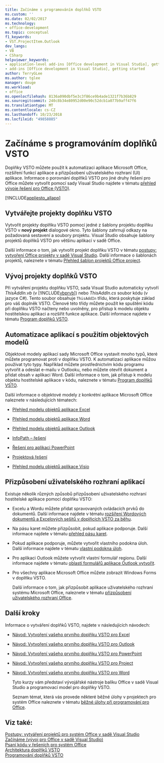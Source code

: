 ```yaml
---
title: Začínáme s programováním doplňků VSTO
ms.custom: ''
ms.date: 02/02/2017
ms.technology:
- office-development
ms.topic: conceptual
f1_keywords:
- VST.ProjectItem.Outlook
dev_langs:
- VB
- CSharp
helpviewer_keywords:
- application-level add-ins [Office development in Visual Studio], getting started
- add-ins [Office development in Visual Studio], getting started
author: TerryGLee
ms.author: tglee
manager: douge
ms.workload:
- office
ms.openlocfilehash: 8136a090dbf5e3c3f86ce9b4ade1321f7b36b829
ms.sourcegitcommit: 240c8b34e80952d00e90c52dcb1a077b9aff47f6
ms.translationtype: MT
ms.contentlocale: cs-CZ
ms.lasthandoff: 10/23/2018
ms.locfileid: "49858885"
---
```

# <a name="get-started-programming-vsto-add-ins"></a>Začínáme s programováním doplňků VSTO
  Doplňky VSTO můžete použít k automatizaci aplikace Microsoft Office, rozšíření funkcí aplikace a přizpůsobení uživatelského rozhraní (UI) aplikace. Informace o porovnání doplňků VSTO pro jiné druhy řešení pro Office můžete vytvořit pomocí sady Visual Studio najdete v tématu [přehled vývoje řešení pro Office &#40;VSTO&#41;](../vsto/office-solutions-development-overview-vsto.md).  
  
 [!INCLUDE[appliesto_allapp](../vsto/includes/appliesto-allapp-md.md)]  
  
## <a name="create-vsto-add-in-projects"></a>Vytvářejte projekty doplňku VSTO  
 Vytvořit projekty doplňku VSTO pomocí jedné z šablony projektu doplňku VSTO v **nový projekt** dialogové okno. Tyto šablony zahrnují odkazy na požadovaná sestavení a soubory projektu. Visual Studio obsahuje šablony projektů doplňků VSTO pro většinu aplikací v sadě Office.  
  
 Další informace o tom, jak vytvořit projekt doplňku VSTO v tématu [postupy: vytvoření Office projekty v sadě Visual Studio](../vsto/how-to-create-office-projects-in-visual-studio.md). Další informace o šablonách projektů, naleznete v tématu [Přehled šablon projektů Office project](../vsto/office-project-templates-overview.md).  
  
## <a name="develop-vsto-add-in-projects"></a>Vývoj projekty doplňků VSTO  
 Při vytváření projektu doplňku VSTO, sada Visual Studio automaticky vytvoří *ThisAddIn.vb* (v [!INCLUDE[vbprvb](../sharepoint/includes/vbprvb-md.md)]) nebo *ThisAddIn.cs* soubor kódu (v jazyce C#). Tento soubor obsahuje `ThisAddIn` třídu, která poskytuje základ pro váš doplněk VSTO. Členové této třídy můžete použít ke spuštění kódu při doplňku VSTO načteny nebo uvolněny, pro přístup k modelu objektu hostitelskou aplikaci a rozšířit funkce aplikace. Další informace najdete v tématu [Program doplňků VSTO](../vsto/programming-vsto-add-ins.md).  
  
## <a name="automate-applications-by-using-the-object-models"></a>Automatizace aplikací s použitím objektových modelů  
 Objektové modely aplikací sady Microsoft Office vystavit mnoho typů, které můžete programovat proti v doplňku VSTO. K automatizaci aplikace můžou používat tyto typy. Například můžete prostřednictvím kódu programu vytvořit a odeslat e-mailu v Outlooku, nebo můžete otevřít dokument a přidat obsah v aplikaci Word. Další informace o tom, jak přístup k modelu objektu hostitelské aplikace v kódu, naleznete v tématu [Program doplňků VSTO](../vsto/programming-vsto-add-ins.md).  
  
 Další informace o objektové modely z konkrétní aplikace Microsoft Office naleznete v následujících tématech:  
  
-   [Přehled modelu objektů aplikace Excel](../vsto/excel-object-model-overview.md)  
  
-   [Přehled modelu objektů aplikace Word](../vsto/word-object-model-overview.md)  
  
-   [Přehled modelu objektů aplikace Outlook](../vsto/outlook-object-model-overview.md)  
  
-   [InfoPath – řešení](../vsto/infopath-solutions.md)  
  
-   [Řešení pro aplikaci PowerPoint](../vsto/powerpoint-solutions.md)  
  
-   [Projektová řešení](../vsto/project-solutions.md)  
  
-   [Přehled modelu objektů aplikace Visio](../vsto/visio-object-model-overview.md)  
  
## <a name="customize-the-user-interface-of-applications"></a>Přizpůsobení uživatelského rozhraní aplikací  
 Existuje několik různých způsobů přizpůsobení uživatelského rozhraní hostitelské aplikace pomocí doplňku VSTO:  
  
- Excelu a Wordu můžete přidat spravovaných ovládacích prvků do dokumentů. Další informace najdete v tématu [rozšíření Wordových dokumentů a Excelových sešitů v doplňcích VSTO za běhu](../vsto/extending-word-documents-and-excel-workbooks-in-vsto-add-ins-at-run-time.md).  
  
- Na pásu karet můžete přizpůsobit, pokud aplikace podporuje. Další informace najdete v tématu [přehled pásu karet](../vsto/ribbon-overview.md).  
  
- Pokud aplikace podporuje, můžete vytvořit vlastního podokna úloh. Další informace najdete v tématu [vlastní podokna úloh](../vsto/custom-task-panes.md).  
  
- Pro aplikaci Outlook můžete vytvořit vlastní formulář regionu. Další informace najdete v tématu [oblastí formulářů aplikace Outlook vytvořit](../vsto/creating-outlook-form-regions.md).  
  
- Pro všechny aplikace Microsoft Office můžete zobrazit Windows Forms v doplňku VSTO.  
  
  Další informace o tom, jak přizpůsobit aplikace uživatelského rozhraní systému Microsoft Office, naleznete v tématu [přizpůsobení uživatelského rozhraní Office](../vsto/office-ui-customization.md).  
  
## <a name="next-steps"></a>Další kroky  
 Informace o vytváření doplňků VSTO, najdete v následujících návodech:  
  
- [Návod: Vytvoření vašeho prvního doplňku VSTO pro Excel](../vsto/walkthrough-creating-your-first-vsto-add-in-for-excel.md)  
  
- [Návod: Vytvoření vašeho prvního doplňku VSTO pro Outlook](../vsto/walkthrough-creating-your-first-vsto-add-in-for-outlook.md)  
  
- [Návod: Vytvoření vašeho prvního doplňku VSTO pro PowerPoint](../vsto/walkthrough-creating-your-first-vsto-add-in-for-powerpoint.md)  
  
- [Návod: Vytvoření vašeho prvního doplňku VSTO pro Project](../vsto/walkthrough-creating-your-first-vsto-add-in-for-project.md)  
  
- [Návod: Vytvoření vašeho prvního doplňku VSTO pro Word](../vsto/walkthrough-creating-your-first-vsto-add-in-for-word.md)  
  
  Tyto kurzy vám představí vývojářské nástroje balíku Office v sadě Visual Studio a programovací model pro doplňky VSTO.  
  
  Seznam témat, která vás provede některé běžné úlohy v projektech pro systém Office naleznete v tématu [běžné úlohy při programování pro Office](../vsto/common-tasks-in-office-programming.md).  
  
## <a name="see-also"></a>Viz také:  
 [Postupy: vytváření projektů pro systém Office v sadě Visual Studio](../vsto/how-to-create-office-projects-in-visual-studio.md)   
 [Začínáme &#40;vývoj pro Office v sadě Visual Studio&#41;](../vsto/getting-started-office-development-in-visual-studio.md)   
 [Psaní kódu v řešeních pro systém Office](../vsto/writing-code-in-office-solutions.md)   
 [Architektura doplňků VSTO](../vsto/architecture-of-vsto-add-ins.md)   
 [Programování doplňků VSTO](../vsto/programming-vsto-add-ins.md)  
  
  